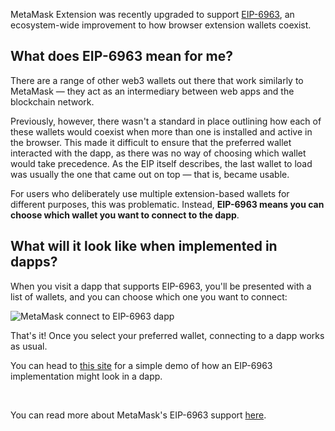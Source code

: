 MetaMask Extension was recently upgraded to support [EIP-6963](https://eips.ethereum.org/EIPS/eip-6963), an ecosystem-wide improvement to how browser extension wallets coexist. 


What does EIP-6963 mean for me?
-------------------------------


There are a range of other web3 wallets out there that work similarly to MetaMask — they act as an intermediary between web apps and the blockchain network. 


Previously, however, there wasn't a standard in place outlining how each of these wallets would coexist when more than one is installed and active in the browser. This made it difficult to ensure that the preferred wallet interacted with the dapp, as there was no way of choosing which wallet would take precedence. As the EIP itself describes, the last wallet to load was usually the one that came out on top — that is, became usable. 


For users who deliberately use multiple extension-based wallets for different purposes, this was problematic. Instead, **EIP-6963 means you can choose which wallet you want to connect to the dapp**. 


What will it look like when implemented in dapps?
-------------------------------------------------


When you visit a dapp that supports EIP-6963, you'll be presented with a list of wallets, and you can choose which one you want to connect: 


![MetaMask connect to EIP-6963 dapp](https://support.metamask.io/hc/article_attachments/20439024871323)


That's it! Once you select your preferred wallet, connecting to a dapp works as usual. 


You can head to [this site](https://eip6963.org/) for a simple demo of how an EIP-6963 implementation might look in a dapp. 


 


You can read more about MetaMask's EIP-6963 support [here](https://metamask.io/news/developers/improving-the-multi-wallet-user-experience-with-eip-6963/).

